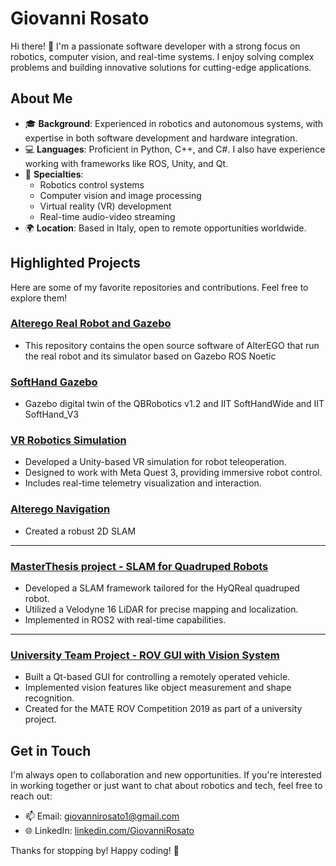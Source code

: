 # Giovanni Rosato

Hi there! 👋 I'm a passionate software developer with a strong focus on robotics, computer vision, and real-time systems. I enjoy solving complex problems and building innovative solutions for cutting-edge applications.

## About Me

- 🎓 **Background**: Experienced in robotics and autonomous systems, with expertise in both software development and hardware integration.
- 💻 **Languages**: Proficient in Python, C++, and C#. I also have experience working with frameworks like ROS, Unity, and Qt.
- 🤖 **Specialties**:
  - Robotics control systems
  - Computer vision and image processing
  - Virtual reality (VR) development
  - Real-time audio-video streaming 
- 🌍 **Location**: Based in Italy, open to remote opportunities worldwide.

## Highlighted Projects

Here are some of my favorite repositories and contributions. Feel free to explore them!

### [Alterego Real Robot and Gazebo](https://github.com/NMMI/AlterEgo)
- This repository contains the open source software of AlterEGO that run the real robot and its simulator based on Gazebo ROS Noetic
  
### [SoftHand Gazebo](https://github.com/NMMI/SoftHand-Plugin)
- Gazebo digital twin of the QBRobotics v1.2 and IIT SoftHandWide and IIT SoftHand_V3
  
### [VR Robotics Simulation](https://github.com/example/vr-robotics)
- Developed a Unity-based VR simulation for robot teleoperation.
- Designed to work with Meta Quest 3, providing immersive robot control.
- Includes real-time telemetry visualization and interaction.

### [Alterego Navigation](https://github.com/IIT-SoftBots/alterego_navigation.git)
- Created a robust 2D SLAM 
  
---
### [MasterThesis project - SLAM for Quadruped Robots](https://github.com/example/slam-quadruped)
- Developed a SLAM framework tailored for the HyQReal quadruped robot.
- Utilized a Velodyne 16 LiDAR for precise mapping and localization.
- Implemented in ROS2 with real-time capabilities.
---
### [University Team Project - ROV GUI with Vision System](https://github.com/example/rov-gui)
- Built a Qt-based GUI for controlling a remotely operated vehicle.
- Implemented vision features like object measurement and shape recognition.
- Created for the MATE ROV Competition 2019 as part of a university project.



## Get in Touch

I'm always open to collaboration and new opportunities. If you're interested in working together or just want to chat about robotics and tech, feel free to reach out:

- 📫 Email: [giovannirosato1@gmail.com](mailto:giovannirosato1@gmail.com)
- 🌐 LinkedIn: [linkedin.com/GiovanniRosato](https://www.linkedin.com/in/giovanni-rosato-6284bb161/)

Thanks for stopping by! Happy coding! 🚀


